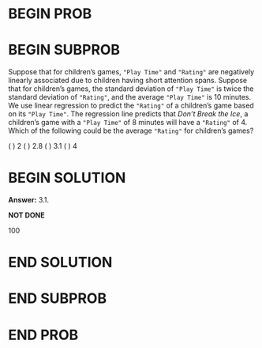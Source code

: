 # BEGIN PROB

# BEGIN SUBPROB
Suppose that for children’s games, `"Play Time"` and `"Rating"` are negatively linearly associated due to children having short attention spans. Suppose that for children’s games, the
standard deviation of `"Play Time"` is twice the standard deviation of `"Rating"`, and the average `"Play Time"` is 10 minutes.
We use linear regression to predict the `"Rating"` of a children’s game based on its `"Play Time"`. The regression line predicts that *Don’t Break the Ice*, a children’s game with a `"Play Time"` of 8 minutes will have a `"Rating"` of 4. Which of the following could be the average `"Rating"` for children’s games?

( ) 2
( ) 2.8
( ) 3.1
( ) 4

# BEGIN SOLUTION

**Answer:** 3.1. 

**NOT DONE**

<average>100</average>

# END SOLUTION

# END SUBPROB

# END PROB
